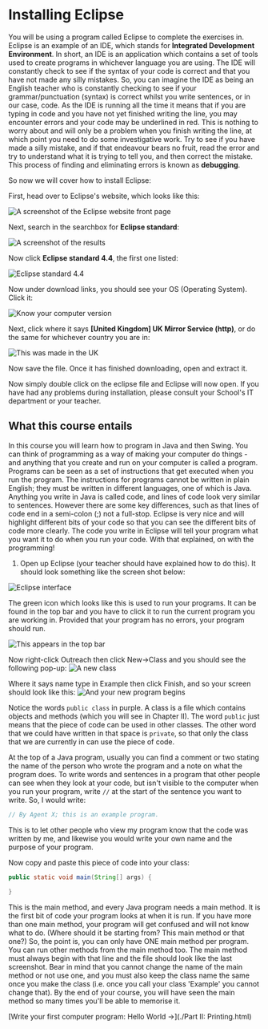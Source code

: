 Installing Eclipse
===

You will be using a program called Eclipse to complete the exercises in. Eclipse is an example of an IDE, which stands for **Integrated Development Environment**. In short, an IDE is an application which contains a set of tools used to create programs in whichever language you are using. The IDE will constantly check to see if the syntax of your code is correct and that you have not made any silly mistakes. So, you can imagine the IDE as being an English teacher who is constantly checking to see if your grammar/punctuation (syntax) is correct whilst you write sentences, or in our case, code. As the IDE is running all the time it means that if you are typing in code and you have not yet finished writing the line, you may encounter errors and your code may be underlined in red. This is nothing to worry about and will only be a problem when you finish writing the line, at which point you need to do some investigative work. Try to see if you have made a silly mistake, and if that endeavour bears no fruit, read the error and try to understand what it is trying to tell you, and then correct the mistake. This process of finding and eliminating errors is known as **debugging**.

So now we will cover how to install Eclipse:

First, head over to Eclipse's website, which looks like this:

![A screenshot of the Eclipse website front page](../../Images/Chapter-I/Introduction/Eclipse_website_screenshot1.png)

Next, search in the searchbox for **Eclipse standard**:

![A screenshot of the results](../../Images/Chapter-I/Introduction/Eclipse_website_screenshot2.png)

Now click **Eclipse standard 4.4**, the first one listed:

![Eclipse standard 4.4](../../Images/Chapter-I/Introduction/Eclipse_standard.png)

Now under download links, you should see your OS (Operating System). Click it:

![Know your computer version](../../Images/Chapter-I/Introduction/Eclipse_download_links.png)

Next, click where it says **[United Kingdom] UK Mirror Service (http)**, or do the same for whichever country you are in:

![This was made in the UK](../../Images/Chapter-I/Introduction/Eclipse_UK_mirror_service.png)

Now save the file. Once it has finished downloading, open and extract it.

Now simply double click on the eclipse file and Eclipse will now open. If you have had any problems during installation, please consult your School's IT department or your teacher.

## What this course entails
In this course you will learn how to program in Java and then Swing.  You can think of programming as a way of making your computer do things - and anything that you create and run on your computer is called a program.  Programs can be seen as a set of instructions that get executed when you run the program. The instructions for programs cannot be written in plain English; they must be written in different languages, one of which is Java.  Anything you write in Java is called code, and lines of code look very similar to sentences.  However there are some key differences, such as that lines of code end in a semi-colon (;) not a full-stop. Eclipse is very nice and will highlight different bits of your code so that you can see the different bits of code more clearly. The code you write in Eclipse will tell your program what you want it to do when you run your code.  With that explained, on with the programming!

1) Open up Eclipse (your teacher should have explained how to do this).
It should look something like the screen shot below:

![Eclipse interface](../../Images/Chapter-I/Introduction/Opening_eclipse.png)

The green icon which looks like this is used to run your programs. It can be found in the top bar and you have to click it to run the current program you are working in. Provided that your program has no errors, your program should run.

![This appears in the top bar](../../Images/Chapter-I/Introduction/Eclipse_run_button.png)

Now right-click Outreach then click New->Class and you should see the following pop-up:
![A new class](../../Images/Chapter-I/Introduction/Eclipse_new_class.png)

Where it says name type in Example then click Finish, and so your screen should look like this:
![And your new program begins](../../Images/Chapter-I/Introduction/Eclipse_new_class_final.png)

Notice the words `public class` in purple.  A class is a file which contains objects and methods (which you will see in Chapter II). The word `public` just means that the piece of code can be used in other classes. The other word that we could have written in that space is `private`, so that only the class that we are currently in can use the piece of code.

At the top of a Java program, usually you can find a comment or two stating the name of the person who wrote the program and a note on what the program does.  To write words and sentences in a program that other people can see when they look at your code, but isn't visible to the computer when you run your program, write `//` at the start of the sentence you want to write.  So, I would write:

```java
// By Agent X; this is an example program.
```

This is to let other people who view my program know that the code was written by me, and likewise you would write your own name and the purpose of your program.

Now copy and paste this piece of code into your class:

```java
public static void main(String[] args) {
		
}
```

This is the main method, and every Java program needs a main method.  It is the first bit of code your program looks at when it is run.  If you have more than one main method, your program will get confused and will not know what to do.  (Where should it be starting from? This main method or that one?) So, the point is, you can only have ONE main method per program. You can run other methods from the main method too.  The main method must always begin with that line and the file should look like the last screenshot.  Bear in mind that you cannot change the name of the main method or not use one, and you must also keep the class name the same once you make the class (i.e. once you call your class 'Example' you cannot change that). By the end of your course, you will have seen the main method so many times you'll be able to memorise it.

[Write your first computer program: Hello World &rarr;](./Part II: Printing.html)
